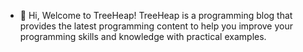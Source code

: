 - 👋 Hi, Welcome to TreeHeap!
TreeHeap is a programming blog that provides the latest programming content to help you improve your programming skills and knowledge with practical examples.

